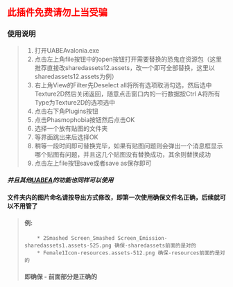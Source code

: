 ##  <b style="color: red">此插件免费请勿上当受骗</b>



### 使用说明

> 1. 打开UABEAvalonia.exe
> 2. 点击左上角file按钮中的open按钮打开需要替换的恐鬼症资源包（这里推荐直接改sharedassets12.assets，改一个即可全部替换，这里以sharedassets12.assets为例）
> 3. 右上角View的Filter先Deselect all将所有选项取消勾选，然后选中Texture2D然后关闭返回，随意点击窗口内的一行数据按Ctrl A将所有Type为Texture2D的选项选中
> 4. 点击右下角Plugins按钮
> 5. 点击Phasmophobia按钮然后点击OK
> 6. 选择一个放有贴图的文件夹
> 7. 等界面跳出来后选择OK
> 8. 稍等一段时间即可替换完毕，如果有贴图问题则会弹出一个消息框显示哪个贴图有问题，并且这几个贴图没有替换成功，其余则替换成功
> 9. 点击左上file按钮save或者save as保存即可
#### *并且其他[UABEA](https://github.com/nesrak1/UABEA)的功能也同样可以使用*

#### 文件夹内的图片命名请按导出方式修改，即第一次使用确保文件名正确，后续就可以不用管了
> #### 例:
>         * 2Smashed Screen_Smashed Screen_Emission-sharedassets1.assets-525.png 确保-sharedassets前面的是对的
>         * Female1Icon-resources.assets-512.png 确保-resources前面的是对的
> #### 即确保 - 前面部分是正确的

